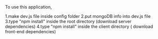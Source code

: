 To use this application,

1.make dev.js file inside config folder
2.put mongoDB info into dev.js file
3.type "npm install" inside the root directory (download server dependencies)
4.type "npm install" inside the client directory ( download front-end dependencies)



